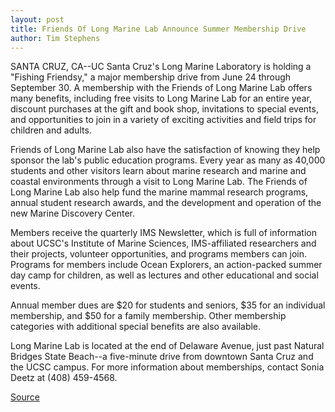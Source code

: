 ```yaml
---
layout: post
title: Friends Of Long Marine Lab Announce Summer Membership Drive
author: Tim Stephens
---
```


SANTA CRUZ, CA--UC Santa Cruz's Long Marine Laboratory is holding a "Fishing Friendsy," a major membership drive from June 24 through September 30\. A membership with the Friends of Long Marine Lab offers many benefits, including free visits to Long Marine Lab for an entire year, discount purchases at the gift and book shop, invitations to special events, and opportunities to join in a variety of exciting activities and field trips for children and adults.

Friends of Long Marine Lab also have the satisfaction of knowing they help sponsor the lab's public education programs. Every year as many as 40,000 students and other visitors learn about marine research and marine and coastal environments through a visit to Long Marine Lab. The Friends of Long Marine Lab also help fund the marine mammal research programs, annual student research awards, and the development and operation of the new Marine Discovery Center.

Members receive the quarterly IMS Newsletter, which is full of information about UCSC's Institute of Marine Sciences, IMS-affiliated researchers and their projects, volunteer opportunities, and programs members can join. Programs for members include Ocean Explorers, an action-packed summer day camp for children, as well as lectures and other educational and social events.

Annual member dues are $20 for students and seniors, $35 for an individual membership, and $50 for a family membership. Other membership categories with additional special benefits are also available.

Long Marine Lab is located at the end of Delaware Avenue, just past Natural Bridges State Beach--a five-minute drive from downtown Santa Cruz and the UCSC campus. For more information about memberships, contact Sonia Deetz at (408) 459-4568.

[Source](http://www1.ucsc.edu/news_events/press_releases/archive/97-98/06-98/062298-Friends_of_Long_Mar.html "Permalink to 062298-Friends_of_Long_Mar")
